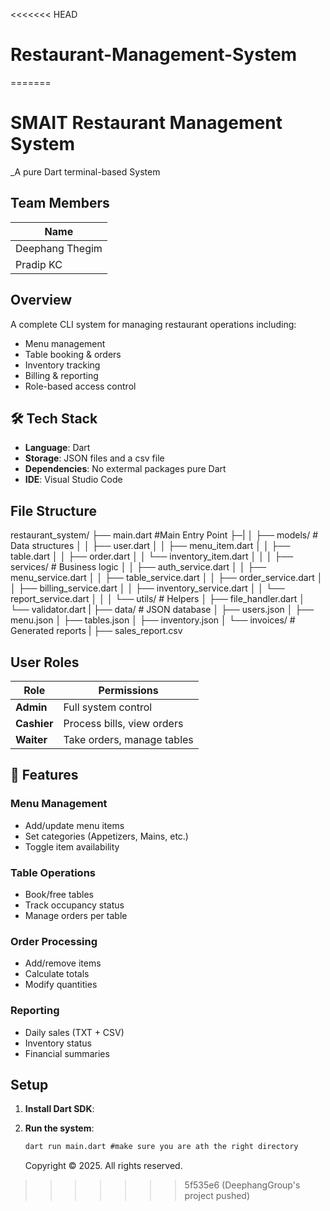 <<<<<<< HEAD
# Restaurant-Management-System
=======
# SMAIT Restaurant Management System

\_A pure Dart terminal-based System

## Team Members

| Name            |
| --------------- |
| Deephang Thegim |
| Pradip KC       |

## Overview

A complete CLI system for managing restaurant operations including:

- Menu management
- Table booking & orders
- Inventory tracking
- Billing & reporting
- Role-based access control

## 🛠️ Tech Stack

- **Language**: Dart
- **Storage**: JSON files and a csv file
- **Dependencies**: No extermal packages pure Dart
- **IDE**: Visual Studio Code

## File Structure

restaurant_system/
├── main.dart #Main Entry Point
├─|
│ ├── models/ # Data structures
│ │ ├── user.dart
│ │ ├── menu_item.dart
│ │ ├── table.dart
│ │ ├── order.dart
│ │ └── inventory_item.dart
│ │
│ ├── services/ # Business logic
│ │ ├── auth_service.dart
│ │ ├── menu_service.dart
│ │ ├── table_service.dart
│ │ ├── order_service.dart
│ │ ├── billing_service.dart
│ │ ├── inventory_service.dart
│ │ └── report_service.dart
│ │
│ └── utils/ # Helpers
│ ├── file_handler.dart
│ └── validator.dart
|
├── data/ # JSON database
│ ├── users.json
│ ├── menu.json
│ ├── tables.json
│ ├── inventory.json
│ └── invoices/ # Generated reports
| ├── sales_report.csv

## User Roles

| Role        | Permissions                |
| ----------- | -------------------------- |
| **Admin**   | Full system control        |
| **Cashier** | Process bills, view orders |
| **Waiter**  | Take orders, manage tables |

## 🚀 Features

### Menu Management

- Add/update menu items
- Set categories (Appetizers, Mains, etc.)
- Toggle item availability

### Table Operations

- Book/free tables
- Track occupancy status
- Manage orders per table

### Order Processing

- Add/remove items
- Calculate totals
- Modify quantities

### Reporting

- Daily sales (TXT + CSV)
- Inventory status
- Financial summaries

## Setup

1. **Install Dart SDK**:

2. **Run the system**:
   ```cmd
   dart run main.dart #make sure you are ath the right directory
   ```
   Copyright © 2025. All rights reserved.
>>>>>>> 5f535e6 (DeephangGroup's project pushed)

